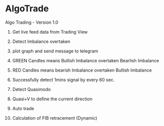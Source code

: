 # AlgoTrade
Algo Trading - 
Version 1.0
1. Get live feed data from Trading View
2. Detect Imbalance overtaken
3. plot graph and send message to telegram
4. GREEN Candles means Bullish Imbalance overtaken Bearlish Imbalance
5. RED Candles means bearish Imbalance overtaken Bullish Imbalance
6. Successfully detect 1mins signal by every 60 sec.




1. Detect Quasimodo
2. Quasi+V to define the current direction
3. Auto trade
4. Calculation of FIB retracement (Dynamic)
